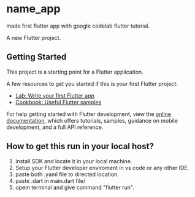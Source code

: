 # name_app
made first flutter app with google codelab flutter tutorial.


A new Flutter project.

## Getting Started

This project is a starting point for a Flutter application.

A few resources to get you started if this is your first Flutter project:

- [Lab: Write your first Flutter app](https://docs.flutter.dev/get-started/codelab)
- [Cookbook: Useful Flutter samples](https://docs.flutter.dev/cookbook)

For help getting started with Flutter development, view the
[online documentation](https://docs.flutter.dev/), which offers tutorials,
samples, guidance on mobile development, and a full API reference. 
## How to get this run in your local host?
1. install SDK and locate it in your local machine.
2. Setup your Flutter developer enviroment in vs code or any other IDE.
3. paste both .yaml file to directed location.
4. paste .dart in main.dart file/
5. opem terminal and give command "flutter run".
